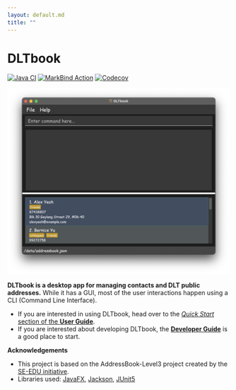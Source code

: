 ```yaml
---
layout: default.md
title: ""
---
```


# DLTbook

[![Java CI](https://github.com/AY2425S1-CS2103T-T08-1/tp/actions/workflows/gradle.yml/badge.svg)](https://github.com/AY2425S1-CS2103T-T08-1/tp/actions/workflows/gradle.yml)
[![MarkBind Action](https://github.com/AY2425S1-CS2103T-T08-1/tp/actions/workflows/docs.yml/badge.svg)](https://github.com/AY2425S1-CS2103T-T08-1/tp/actions/workflows/docs.yml)
[![Codecov](https://app.codecov.io/gh/AY2425S1-CS2103T-T08-1/tp/settings/badge)](https://app.codecov.io/gh/AY2425S1-CS2103T-T08-1/tp)

![Ui](images/Ui.png)

**DLTbook is a desktop app for managing contacts and DLT public addresses.** While it has a GUI, most of the user interactions happen using a CLI (Command Line Interface).

* If you are interested in using DLTbook, head over to the [_Quick Start_ section of the **User Guide**](UserGuide.html#quick-start).
* If you are interested about developing DLTbook, the [**Developer Guide**](DeveloperGuide.html) is a good place to start.


**Acknowledgements**
* This project is based on the AddressBook-Level3 project created by the [SE-EDU initiative](https://se-education.org).
* Libraries used: [JavaFX](https://openjfx.io/), [Jackson](https://github.com/FasterXML/jackson), [JUnit5](https://github.com/junit-team/junit5)
